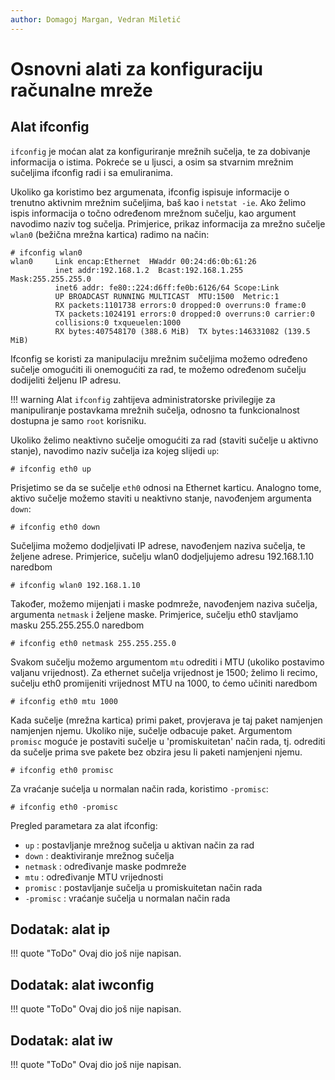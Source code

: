 ```yaml
---
author: Domagoj Margan, Vedran Miletić
---
```


# Osnovni alati za konfiguraciju računalne mreže

## Alat ifconfig

`ifconfig` je moćan alat za konfiguriranje mrežnih sučelja, te za dobivanje informacija o istima. Pokreće se u ljusci, a osim sa stvarnim mrežnim sučeljima ifconfig radi i sa emuliranima.

Ukoliko ga koristimo bez argumenata, ifconfig ispisuje informacije o trenutno aktivnim mrežnim sučeljima, baš kao i `netstat -ie`. Ako želimo ispis informacija o točno određenom mrežnom sučelju, kao argument navodimo naziv tog sučelja. Primjerice, prikaz informacija za mrežno sučelje `wlan0` (bežična mrežna kartica) radimo na način:

``` shell
# ifconfig wlan0
wlan0     Link encap:Ethernet  HWaddr 00:24:d6:0b:61:26
          inet addr:192.168.1.2  Bcast:192.168.1.255  Mask:255.255.255.0
          inet6 addr: fe80::224:d6ff:fe0b:6126/64 Scope:Link
          UP BROADCAST RUNNING MULTICAST  MTU:1500  Metric:1
          RX packets:1101738 errors:0 dropped:0 overruns:0 frame:0
          TX packets:1024191 errors:0 dropped:0 overruns:0 carrier:0
          collisions:0 txqueuelen:1000
          RX bytes:407548170 (388.6 MiB)  TX bytes:146331082 (139.5 MiB)
```

Ifconfig se koristi za manipulaciju mrežnim sučeljima možemo određeno sučelje omogućiti ili onemogućiti za rad, te možemo određenom sučelju dodijeliti željenu IP adresu.

!!! warning
    Alat `ifconfig` zahtijeva administratorske privilegije za manipuliranje postavkama mrežnih sučelja, odnosno ta funkcionalnost dostupna je samo `root` korisniku.

Ukoliko želimo neaktivno sučelje omogućiti za rad (staviti sučelje u aktivno stanje), navodimo naziv sučelja iza kojeg slijedi `up`:

``` shell
# ifconfig eth0 up
```

Prisjetimo se da se sučelje `eth0` odnosi na Ethernet karticu. Analogno tome, aktivo sučelje možemo staviti u neaktivno stanje, navođenjem argumenta `down`:

``` shell
# ifconfig eth0 down
```

Sučeljima možemo dodjeljivati IP adrese, navođenjem naziva sučelja, te željene adrese. Primjerice, sučelju wlan0 dodjeljujemo adresu 192.168.1.10 naredbom

``` shell
# ifconfig wlan0 192.168.1.10
```

Također, možemo mijenjati i maske podmreže, navođenjem naziva sučelja, argumenta `netmask` i željene maske. Primjerice, sučelju eth0 stavljamo masku 255.255.255.0 naredbom

``` shell
# ifconfig eth0 netmask 255.255.255.0
```

Svakom sučelju možemo argumentom `mtu` odrediti i MTU (ukoliko postavimo valjanu vrijednost). Za ethernet sučelja vrijednost je 1500; želimo li recimo, sučelju eth0 promijeniti vrijednost MTU na 1000, to ćemo učiniti naredbom

``` shell
# ifconfig eth0 mtu 1000
```

Kada sučelje (mrežna kartica) primi paket, provjerava je taj paket namjenjen namjenjen njemu. Ukoliko nije, sučelje odbacuje paket. Argumentom `promisc` moguće je postaviti sučelje u 'promiskuitetan' način rada, tj. odrediti da sučelje prima sve pakete bez obzira jesu li paketi namjenjeni njemu.

``` shell
# ifconfig eth0 promisc
```

Za vraćanje sućelja u normalan način rada, koristimo `-promisc`:

``` shell
# ifconfig eth0 -promisc
```

Pregled parametara za alat ifconfig:

- `up` : postavljanje mrežnog sučelja u aktivan način za rad
- `down` : deaktiviranje mrežnog sučelja
- `netmask` : određivanje maske podmreže
- `mtu` : određivanje MTU vrijednosti
- `promisc` : postavljanje sučelja u promiskuitetan način rada
- `-promisc` : vraćanje sučelja u normalan način rada

## Dodatak: alat ip

!!! quote "ToDo"
    Ovaj dio još nije napisan.

## Dodatak: alat iwconfig

!!! quote "ToDo"
    Ovaj dio još nije napisan.

## Dodatak: alat iw

!!! quote "ToDo"
    Ovaj dio još nije napisan.

